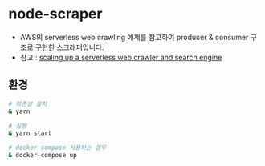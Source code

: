 # node-scraper

- AWS의 serverless web crawling 예제를 참고하여 producer & consumer 구조로 구현한 스크래퍼입니다.
- 참고 : [scaling up a serverless web crawler and search engine](https://aws.amazon.com/ko/blogs/architecture/scaling-up-a-serverless-web-crawler-and-search-engine/)

## 환경

```bash
# 의존성 설치
& yarn
```

```bash
# 실행
& yarn start
```

```bash
# docker-compose 사용하는 경우
& docker-compose up 
```
